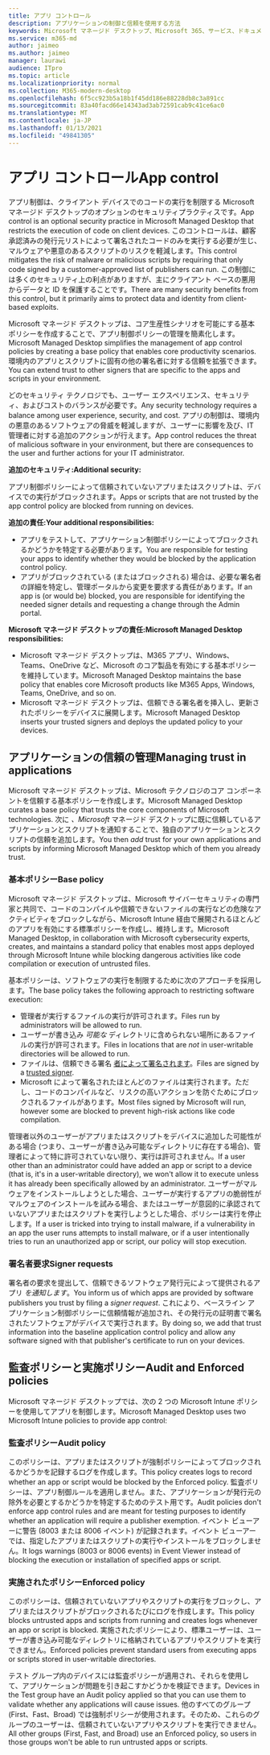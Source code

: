```yaml
---
title: アプリ コントロール
description: アプリケーションの制御と信頼を使用する方法
keywords: Microsoft マネージド デスクトップ、Microsoft 365、サービス、ドキュメント
ms.service: m365-md
author: jaimeo
ms.author: jaimeo
manager: laurawi
audience: ITpro
ms.topic: article
ms.localizationpriority: normal
ms.collection: M365-modern-desktop
ms.openlocfilehash: 6f5cc923b5a18b1f45dd186e88228db8c3a891cc
ms.sourcegitcommit: 83a40facd66e14343ad3ab72591cab9c41ce6ac0
ms.translationtype: MT
ms.contentlocale: ja-JP
ms.lasthandoff: 01/13/2021
ms.locfileid: "49841305"
---
```

# <a name="app-control"></a><span data-ttu-id="3e296-104">アプリ コントロール</span><span class="sxs-lookup"><span data-stu-id="3e296-104">App control</span></span>

<span data-ttu-id="3e296-105">アプリ制御は、クライアント デバイスでのコードの実行を制限する Microsoft マネージド デスクトップのオプションのセキュリティプラクティスです。</span><span class="sxs-lookup"><span data-stu-id="3e296-105">App control is an optional security practice in Microsoft Managed Desktop that restricts the execution of code on client devices.</span></span> <span data-ttu-id="3e296-106">このコントロールは、顧客承認済みの発行元リストによって署名されたコードのみを実行する必要が生じ、マルウェアや悪意のあるスクリプトのリスクを軽減します。</span><span class="sxs-lookup"><span data-stu-id="3e296-106">This control mitigates the risk of malware or malicious scripts by requiring that only code signed by a customer-approved list of publishers can run.</span></span> <span data-ttu-id="3e296-107">この制御には多くのセキュリティ上の利点がありますが、主にクライアント ベースの悪用からデータと ID を保護することです。</span><span class="sxs-lookup"><span data-stu-id="3e296-107">There are many security benefits from this control, but it primarily aims to protect data and identity from client-based exploits.</span></span>

<span data-ttu-id="3e296-108">Microsoft マネージド デスクトップは、コア生産性シナリオを可能にする基本ポリシーを作成することで、アプリ制御ポリシーの管理を簡素化します。</span><span class="sxs-lookup"><span data-stu-id="3e296-108">Microsoft Managed Desktop simplifies the management of app control policies by creating a base policy that enables core productivity scenarios.</span></span> <span data-ttu-id="3e296-109">環境内のアプリとスクリプトに固有の他の署名者に対する信頼を拡張できます。</span><span class="sxs-lookup"><span data-stu-id="3e296-109">You can extend trust to other signers that are specific to the apps and scripts in your environment.</span></span> 


<span data-ttu-id="3e296-110">どのセキュリティ テクノロジでも、ユーザー エクスペリエンス、セキュリティ、およびコストのバランスが必要です。</span><span class="sxs-lookup"><span data-stu-id="3e296-110">Any security technology requires a balance among user experience, security, and cost.</span></span> <span data-ttu-id="3e296-111">アプリの制御は、環境内の悪意のあるソフトウェアの脅威を軽減しますが、ユーザーに影響を及び、IT 管理者に対する追加のアクションが行えます。</span><span class="sxs-lookup"><span data-stu-id="3e296-111">App control reduces the threat of malicious software in your environment, but there are consequences to the user and further actions for your IT administrator.</span></span>

<span data-ttu-id="3e296-112">**追加のセキュリティ:**</span><span class="sxs-lookup"><span data-stu-id="3e296-112">**Additional security:**</span></span>

<span data-ttu-id="3e296-113">アプリ制御ポリシーによって信頼されていないアプリまたはスクリプトは、デバイスでの実行がブロックされます。</span><span class="sxs-lookup"><span data-stu-id="3e296-113">Apps or scripts that are not trusted by the app control policy are blocked from running on devices.</span></span>

<span data-ttu-id="3e296-114">**追加の責任:**</span><span class="sxs-lookup"><span data-stu-id="3e296-114">**Your additional responsibilities:**</span></span>

- <span data-ttu-id="3e296-115">アプリをテストして、アプリケーション制御ポリシーによってブロックされるかどうかを特定する必要があります。</span><span class="sxs-lookup"><span data-stu-id="3e296-115">You are responsible for testing your apps to identify whether they would be blocked by the application control policy.</span></span>
- <span data-ttu-id="3e296-116">アプリがブロックされている (またはブロックされる) 場合は、必要な署名者の詳細を特定し、管理ポータルから変更を要求する責任があります。</span><span class="sxs-lookup"><span data-stu-id="3e296-116">If an app is (or would be) blocked, you are responsible for identifying the needed signer details and requesting a change through the Admin portal.</span></span>

<span data-ttu-id="3e296-117">**Microsoft マネージド デスクトップの責任:**</span><span class="sxs-lookup"><span data-stu-id="3e296-117">**Microsoft Managed Desktop responsibilities:**</span></span>

- <span data-ttu-id="3e296-118">Microsoft マネージド デスクトップは、M365 アプリ、Windows、Teams、OneDrive など、Microsoft のコア製品を有効にする基本ポリシーを維持しています。</span><span class="sxs-lookup"><span data-stu-id="3e296-118">Microsoft Managed Desktop maintains the base policy that enables core Microsoft products like M365 Apps, Windows, Teams, OneDrive, and so on.</span></span>
- <span data-ttu-id="3e296-119">Microsoft マネージド デスクトップは、信頼できる署名者を挿入し、更新されたポリシーをデバイスに展開します。</span><span class="sxs-lookup"><span data-stu-id="3e296-119">Microsoft Managed Desktop inserts your trusted signers and deploys the updated policy to your devices.</span></span>


## <a name="managing-trust-in-applications"></a><span data-ttu-id="3e296-120">アプリケーションの信頼の管理</span><span class="sxs-lookup"><span data-stu-id="3e296-120">Managing trust in applications</span></span>

<span data-ttu-id="3e296-121">Microsoft マネージド デスクトップは、Microsoft テクノロジのコア コンポーネントを信頼する基本ポリシーを作成します。</span><span class="sxs-lookup"><span data-stu-id="3e296-121">Microsoft Managed Desktop curates a base policy that trusts the core components of Microsoft technologies.</span></span> <span data-ttu-id="3e296-122">次に *、Microsoft* マネージド デスクトップに既に信頼しているアプリケーションとスクリプトを通知することで、独自のアプリケーションとスクリプトの信頼を追加します。</span><span class="sxs-lookup"><span data-stu-id="3e296-122">You then *add* trust for your own applications and scripts by informing Microsoft Managed Desktop which of them you already trust.</span></span>

### <a name="base-policy"></a><span data-ttu-id="3e296-123">基本ポリシー</span><span class="sxs-lookup"><span data-stu-id="3e296-123">Base policy</span></span>

<span data-ttu-id="3e296-124">Microsoft マネージド デスクトップは、Microsoft サイバーセキュリティの専門家と共同で、コードのコンパイルや信頼できないファイルの実行などの危険なアクティビティをブロックしながら、Microsoft Intune 経由で展開されるほとんどのアプリを有効にする標準ポリシーを作成し、維持します。</span><span class="sxs-lookup"><span data-stu-id="3e296-124">Microsoft Managed Desktop, in collaboration with Microsoft cybersecurity experts, creates, and maintains a standard policy that enables most apps deployed through Microsoft Intune while blocking dangerous activities like code compilation or execution of untrusted files.</span></span>

<span data-ttu-id="3e296-125">基本ポリシーは、ソフトウェアの実行を制限するために次のアプローチを採用します。</span><span class="sxs-lookup"><span data-stu-id="3e296-125">The base policy takes the following approach to restricting software execution:</span></span>

- <span data-ttu-id="3e296-126">管理者が実行するファイルの実行が許可されます。</span><span class="sxs-lookup"><span data-stu-id="3e296-126">Files run by administrators will be allowed to run.</span></span>
- <span data-ttu-id="3e296-127">ユーザーが書き込み *可能な* ディレクトリに含められない場所にあるファイルの実行が許可されます。</span><span class="sxs-lookup"><span data-stu-id="3e296-127">Files in locations that are *not* in user-writable directories will be allowed to run.</span></span>
- <span data-ttu-id="3e296-128">ファイルは、信頼できる署名 [者によって署名されます](#signer-requests)。</span><span class="sxs-lookup"><span data-stu-id="3e296-128">Files are signed by a [trusted signer](#signer-requests).</span></span>
- <span data-ttu-id="3e296-129">Microsoft によって署名されたほとんどのファイルは実行されます。ただし、コードのコンパイルなど、リスクの高いアクションを防ぐためにブロックされるファイルがあります。</span><span class="sxs-lookup"><span data-stu-id="3e296-129">Most files signed by Microsoft will run, however some are blocked to prevent high-risk actions like code compilation.</span></span>


<span data-ttu-id="3e296-130">管理者以外のユーザーがアプリまたはスクリプトをデバイスに追加した可能性がある場合 (つまり、ユーザーが書き込み可能なディレクトリに存在する場合)、管理者によって特に許可されていない限り、実行は許可されません。</span><span class="sxs-lookup"><span data-stu-id="3e296-130">If a user other than an administrator could have added an app or script to a device (that is, it's in a user-writable directory), we won't allow it to execute unless it has already been specifically allowed by an administrator.</span></span> <span data-ttu-id="3e296-131">ユーザーがマルウェアをインストールしようとした場合、ユーザーが実行するアプリの脆弱性がマルウェアのインストールを試みる場合、またはユーザーが意図的に承認されていないアプリまたはスクリプトを実行しようとした場合、ポリシーは実行を停止します。</span><span class="sxs-lookup"><span data-stu-id="3e296-131">If a user is tricked into trying to install malware, if a vulnerability in an app the user runs attempts to install malware, or if a user intentionally tries to run an unauthorized app or script, our policy will stop execution.</span></span>

### <a name="signer-requests"></a><span data-ttu-id="3e296-132">署名者要求</span><span class="sxs-lookup"><span data-stu-id="3e296-132">Signer requests</span></span>

<span data-ttu-id="3e296-133">署名者の要求を提出して、信頼できるソフトウェア発行元によって提供されるアプリ *を通知します*。</span><span class="sxs-lookup"><span data-stu-id="3e296-133">You inform us of which apps are provided by software publishers you trust by filing a *signer request*.</span></span> <span data-ttu-id="3e296-134">これにより、ベースライン アプリケーション制御ポリシーに信頼情報が追加され、その発行元の証明書で署名されたソフトウェアがデバイスで実行されます。</span><span class="sxs-lookup"><span data-stu-id="3e296-134">By doing so, we add that trust information into the baseline application control policy and allow any software signed with that publisher's certificate to run on your devices.</span></span>

## <a name="audit-and-enforced-policies"></a><span data-ttu-id="3e296-135">監査ポリシーと実施ポリシー</span><span class="sxs-lookup"><span data-stu-id="3e296-135">Audit and Enforced policies</span></span>

<span data-ttu-id="3e296-136">Microsoft マネージド デスクトップでは、次の 2 つの Microsoft Intune ポリシーを使用してアプリを制御します。</span><span class="sxs-lookup"><span data-stu-id="3e296-136">Microsoft Managed Desktop uses two Microsoft Intune policies to provide app control:</span></span>

### <a name="audit-policy"></a><span data-ttu-id="3e296-137">監査ポリシー</span><span class="sxs-lookup"><span data-stu-id="3e296-137">Audit policy</span></span>
<span data-ttu-id="3e296-138">このポリシーは、アプリまたはスクリプトが強制ポリシーによってブロックされるかどうかを記録するログを作成します。</span><span class="sxs-lookup"><span data-stu-id="3e296-138">This policy creates logs to record whether an app or script would be blocked by the Enforced policy.</span></span> <span data-ttu-id="3e296-139">監査ポリシーは、アプリ制御ルールを適用しません。また、アプリケーションが発行元の除外を必要とするかどうかを特定するためのテスト用です。</span><span class="sxs-lookup"><span data-stu-id="3e296-139">Audit policies don't enforce app control rules and are meant for testing purposes to identify whether an application will require a publisher exemption.</span></span> <span data-ttu-id="3e296-140">イベント ビューアーに警告 (8003 または 8006 イベント) が記録されます。イベント ビューアーでは、指定したアプリまたはスクリプトの実行やインストールをブロックしません。</span><span class="sxs-lookup"><span data-stu-id="3e296-140">It logs warnings (8003 or 8006 events) in Event Viewer instead of blocking the execution or installation of specified apps or script.</span></span>

### <a name="enforced-policy"></a><span data-ttu-id="3e296-141">実施されたポリシー</span><span class="sxs-lookup"><span data-stu-id="3e296-141">Enforced policy</span></span>
<span data-ttu-id="3e296-142">このポリシーは、信頼されていないアプリやスクリプトの実行をブロックし、アプリまたはスクリプトがブロックされるたびにログを作成します。</span><span class="sxs-lookup"><span data-stu-id="3e296-142">This policy blocks untrusted apps and scripts from running and creates logs whenever an app or script is blocked.</span></span> <span data-ttu-id="3e296-143">実施されたポリシーにより、標準ユーザーは、ユーザーが書き込み可能なディレクトリに格納されているアプリやスクリプトを実行できません。</span><span class="sxs-lookup"><span data-stu-id="3e296-143">Enforced policies prevent standard users from executing apps or scripts stored in user-writable directories.</span></span>

<span data-ttu-id="3e296-144">テスト グループ内のデバイスには監査ポリシーが適用され、それらを使用して、アプリケーションが問題を引き起こすかどうかを検証できます。</span><span class="sxs-lookup"><span data-stu-id="3e296-144">Devices in the Test group have an Audit policy applied so that you can use them to validate whether any applications will cause issues.</span></span> <span data-ttu-id="3e296-145">他のすべてのグループ (First、Fast、Broad) では強制ポリシーが使用されます。そのため、これらのグループのユーザーは、信頼されていないアプリやスクリプトを実行できません。</span><span class="sxs-lookup"><span data-stu-id="3e296-145">All other groups (First, Fast, and Broad) use an Enforced policy, so users in those groups won't be able to run untrusted apps or scripts.</span></span>







